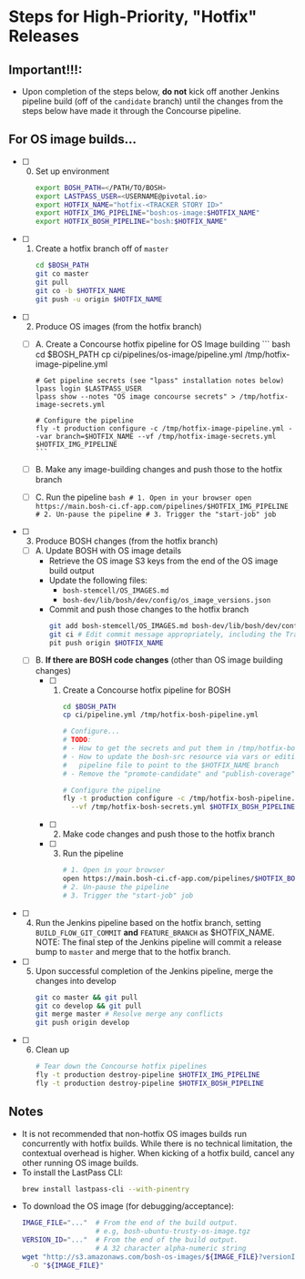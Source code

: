 # Steps for High-Priority, "Hotfix" Releases

## Important!!!:

- Upon completion of the steps below, **do not** kick off another Jenkins pipeline build (off of the `candidate` branch)
  until the changes from the steps below have made it through the Concourse pipeline.

## For OS image builds...

- [ ] 0. Set up environment
      ``` bash
      export BOSH_PATH=</PATH/TO/BOSH>
      export LASTPASS_USER=<USERNAME@pivotal.io>
      export HOTFIX_NAME="hotfix-<TRACKER STORY ID>"
      export HOTFIX_IMG_PIPELINE="bosh:os-image:$HOTFIX_NAME"
      export HOTFIX_BOSH_PIPELINE="bosh:$HOTFIX_NAME"
      ```
- [ ] 1. Create a hotfix branch off of `master`
      ``` bash
      cd $BOSH_PATH
      git co master
      git pull
      git co -b $HOTFIX_NAME
      git push -u origin $HOTFIX_NAME
      ```
- [ ] 2. Produce OS images (from the hotfix branch)
  - [ ] A. Create a Concourse hotfix pipeline for OS Image building
        ``` bash
        cd $BOSH_PATH
        cp ci/pipelines/os-image/pipeline.yml /tmp/hotfix-image-pipeline.yml

        # Get pipeline secrets (see "lpass" installation notes below)
        lpass login $LASTPASS_USER
        lpass show --notes "OS image concourse secrets" > /tmp/hotfix-image-secrets.yml

        # Configure the pipeline
        fly -t production configure -c /tmp/hotfix-image-pipeline.yml --var branch=$HOTFIX_NAME --vf /tmp/hotfix-image-secrets.yml $HOTFIX_IMG_PIPELINE
        ```
  - [ ] B. Make any image-building changes and push those to the hotfix branch
  - [ ] C. Run the pipeline
        ``` bash
        # 1. Open in your browser
        open https://main.bosh-ci.cf-app.com/pipelines/$HOTFIX_IMG_PIPELINE
        # 2. Un-pause the pipeline
        # 3. Trigger the "start-job" job
        ```
- [ ] 3. Produce BOSH changes (from the hotfix branch)
  - [ ] A. Update BOSH with OS image details
      - Retrieve the OS image S3 keys from the end of the OS image build output
      - Update the following files:
        - `bosh-stemcell/OS_IMAGES.md`
        - `bosh-dev/lib/bosh/dev/config/os_image_versions.json`
      - Commit and push those changes to the hotfix branch
         ``` bash
         git add bosh-stemcell/OS_IMAGES.md bosh-dev/lib/bosh/dev/config/os_image_versions.json
         git ci # Edit commit message appropriately, including the Tracker story ID
         pit push origin $HOTFIX_NAME
         ```
  - [ ] B. **If there are BOSH code changes** (other than OS image building changes)
    - [ ] 1. Create a Concourse hotfix pipeline for BOSH
          ``` bash
          cd $BOSH_PATH
          cp ci/pipeline.yml /tmp/hotfix-bosh-pipeline.yml

          # Configure...
          # TODO:
          # - How to get the secrets and put them in /tmp/hotfix-bosh-secrets.yml
          # - How to update the bosh-src resource via vars or editing the
          #   pipeline file to point to the $HOTFIX_NAME branch
          # - Remove the "promote-candidate" and "publish-coverage"

          # Configure the pipeline
          fly -t production configure -c /tmp/hotfix-bosh-pipeline.yml \
            --vf /tmp/hotfix-bosh-secrets.yml $HOTFIX_BOSH_PIPELINE
          ```
    - [ ] 2. Make code changes and push those to the hotfix branch
    - [ ] 3. Run the pipeline
          ``` bash
          # 1. Open in your browser
          open https://main.bosh-ci.cf-app.com/pipelines/$HOTFIX_BOSH_PIPELINE
          # 2. Un-pause the pipeline
          # 3. Trigger the "start-job" job
          ```
- [ ] 4. Run the Jenkins pipeline based on the hotfix branch, setting `BUILD_FLOW_GIT_COMMIT` **and** `FEATURE_BRANCH` as $HOTFIX_NAME.
      NOTE: The final step of the Jenkins pipeline will commit a release bump to `master` and merge that to the hotfix branch.
- [ ] 5. Upon successful completion of the Jenkins pipeline, merge the changes into develop
      ``` bash
      git co master && git pull
      git co develop && git pull
      git merge master # Resolve merge any conflicts
      git push origin develop
      ```
- [ ] 6. Clean up
      ``` bash
      # Tear down the Concourse hotfix pipelines
      fly -t production destroy-pipeline $HOTFIX_IMG_PIPELINE
      fly -t production destroy-pipeline $HOTFIX_BOSH_PIPELINE
      ```

## Notes

- It is not recommended that non-hotfix OS images builds run concurrently with hotfix builds. While there is no technical limitation, the contextual overhead is higher. When kicking of a hotfix build, cancel any other running OS image builds.
- To install the LastPass CLI:
  ``` bash
  brew install lastpass-cli --with-pinentry
  ```
- To download the OS image (for debugging/acceptance):
  ``` bash
  IMAGE_FILE="..."  # From the end of the build output.
                    # e.g, bosh-ubuntu-trusty-os-image.tgz
  VERSION_ID="..."  # From the end of the build output.
                    # A 32 character alpha-numeric string
  wget "http://s3.amazonaws.com/bosh-os-images/${IMAGE_FILE}?versionId=${VERSION_ID}" \
    -O "${IMAGE_FILE}"
  ```
